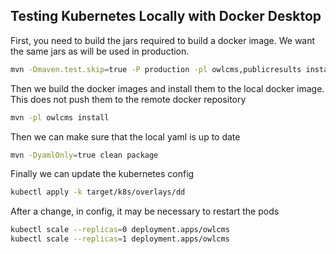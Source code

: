 ## Testing Kubernetes Locally with Docker Desktop

First, you need to build the jars required to build a docker image.   We want the same jars as will be used in production.

```bash
mvn -Dmaven.test.skip=true -P production -pl owlcms,publicresults install 
```

Then we build the docker images and install them to the local docker image.  This does not push them to the remote docker repository

```bash
mvn -pl owlcms install
```

Then we can make sure that the local yaml is up to date

```bash
mvn -DyamlOnly=true clean package
```

Finally we can update the kubernetes config

```bash
kubectl apply -k target/k8s/overlays/dd
```

After a change, in config, it may be necessary to restart the pods

```bash
kubectl scale --replicas=0 deployment.apps/owlcms
kubectl scale --replicas=1 deployment.apps/owlcms
```


